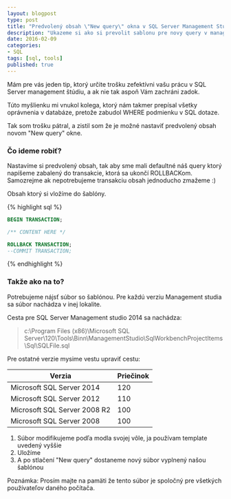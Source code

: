 ```yaml
---
layout: blogpost
type: post
title: "Predvolený obsah \"New query\" okna v SQL Server Management Studio"
description: "Ukazeme si ako si prevolit sablonu pre novy query v management studio"
date: 2016-02-09
categories:
- SQL
tags: [sql, tools]
published: true
---
```


Mám pre vás jeden tip, ktorý určite trošku zefektívni vašu prácu v SQL Server management štúdiu, a ak nie tak aspoň Vám zachráni zadok.
 
Túto myšlienku mi vnukol kolega, ktorý nám takmer prepísal všetky oprávnenia v databáze, pretože zabudol WHERE podmienku v SQL dotaze.

Tak som trošku pátral, a zistil som že je možné nastaviť predvolený obsah novom "New query" okne.


### Čo ideme robiť?

Nastavíme si predvolený obsah, tak aby sme mali defaultné náš query ktorý napíšeme zabalený do transakcie, ktorá sa ukončí ROLLBACKom.
Samozrejme ak nepotrebujeme transakciu obsah jednoducho zmažeme :)

Obsah ktorý si vložíme do šablóny.

{% highlight sql %}
```sql
BEGIN TRANSACTION;

/** CONTENT HERE */

ROLLBACK TRANSACTION;
--COMMIT TRANSACTION;
```
{% endhighlight %}

### Takže ako na to?

Potrebujeme nájsť súbor so šablónou. Pre každú verziu Management studia sa súbor nachádza v inej lokalite.

Cesta pre SQL Server Management studio 2014 sa nachádza:
> c:\Program Files (x86)\Microsoft SQL Server\120\Tools\Binn\ManagementStudio\SqlWorkbenchProjectItems\Sql\SQLFile.sql

Pre ostatné verzie mysime vestu upraviť cestu:

| Verzia                     | Priečinok |
|----------------------------|-----------|
|Microsoft SQL Server 2014   |120        |
|Microsoft SQL Server 2012   |110        |
|Microsoft SQL Server 2008 R2|100        |
|Microsoft SQL Server 2008   |100        |


1. Súbor modifikujeme podľa modla svojej vôle, ja používam template uvedený vyššie  
2. Uložíme 
3. A po stlačení "New query" dostaneme nový súbor vyplnený našou šablónou 

Poznámka:
Prosím majte na pamäti že tento súbor je spoločný pre všetkých používateľov daného počítača.
